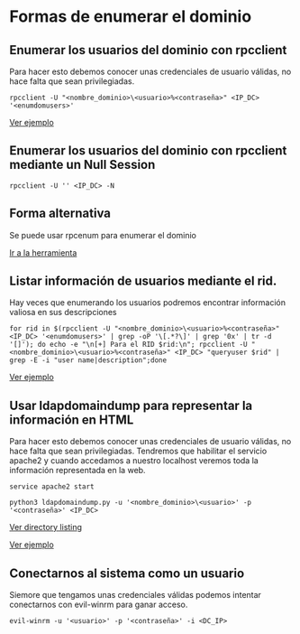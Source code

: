 # Formas de enumerar el dominio

## Enumerar los usuarios del dominio con rpcclient
Para hacer esto debemos conocer unas credenciales de usuario válidas, no hace falta que sean privilegiadas.
```
rpcclient -U "<nombre_dominio>\<usuario>%<contraseña>" <IP_DC> '<enumdomusers>'
```
[Ver ejemplo](Images/users/README.md)

## Enumerar los usuarios del dominio con rpcclient mediante un Null Session
```
rpcclient -U '' <IP_DC> -N
```
## Forma alternativa
Se puede usar rpcenum para enumerar el dominio

[Ir a la herramienta](https://github.com/s4vitar/rpcenum)

## Listar información de usuarios mediante el rid.
Hay veces que enumerando los usuarios podremos encontrar información valiosa en sus descripciones
```
for rid in $(rpcclient -U "<nombre_dominio>\<usuario>%<contraseña>" <IP_DC> '<enumdomusers>' | grep -oP '\[.*?\]' | grep '0x' | tr -d '[]'); do echo -e "\n[+] Para el RID $rid:\n"; rpcclient -U "<nombre_dominio>\<usuario>%<contraseña>" <IP_DC> "queryuser $rid" | grep -E -i "user name|description";done
```
[Ver ejemplo](Images/rid/README.md)

## Usar ldapdomaindump para representar la información en HTML
Para hacer esto debemos conocer unas credenciales de usuario válidas, no hace falta que sean privilegiadas. Tendremos que habilitar el servicio apache2 y cuando accedamos a nuestro localhost veremos toda la información representada en la web.
```
service apache2 start
```
```
python3 ldapdomaindump.py -u '<nombre_dominio>\<usuario>' -p '<contraseña>' <IP_DC>
```
[Ver directory listing](Images/web/README.md)

[Ver ejemplo](Images/web2/README.md)

## Conectarnos al sistema como un usuario
Siemore que tengamos unas credenciales válidas podemos intentar conectarnos con evil-winrm para ganar acceso.
```
evil-winrm -u '<usuario>' -p '<contraseña>' -i <DC_IP>
```
